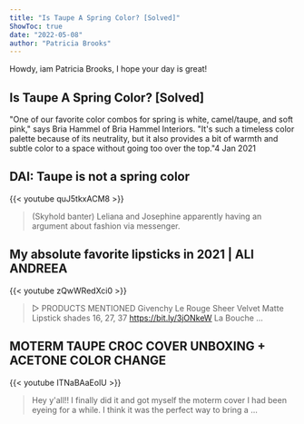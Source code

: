```yaml
---
title: "Is Taupe A Spring Color? [Solved]"
ShowToc: true 
date: "2022-05-08"
author: "Patricia Brooks" 
---
```


Howdy, iam Patricia Brooks, I hope your day is great!
## Is Taupe A Spring Color? [Solved]
"One of our favorite color combos for spring is white, camel/taupe, and soft pink," says Bria Hammel of Bria Hammel Interiors. "It's such a timeless color palette because of its neutrality, but it also provides a bit of warmth and subtle color to a space without going too over the top."4 Jan 2021

## DAI: Taupe is not a spring color
{{< youtube quJ5tkxACM8 >}}
>(Skyhold banter) Leliana and Josephine apparently having an argument about fashion via messenger.

## My absolute favorite lipsticks in 2021 | ALI ANDREEA
{{< youtube zQwWRedXci0 >}}
>▻ PRODUCTS MENTIONED Givenchy Le Rouge Sheer Velvet Matte Lipstick shades 16, 27, 37 https://bit.ly/3jONkeW La Bouche ...

## MOTERM TAUPE CROC COVER UNBOXING + ACETONE COLOR CHANGE
{{< youtube ITNaBAaEolU >}}
>Hey y'all!! I finally did it and got myself the moterm cover I had been eyeing for a while. I think it was the perfect way to bring a ...

